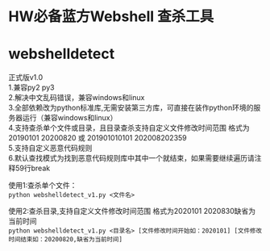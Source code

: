 # HW必备蓝方Webshell 查杀工具
# webshelldetect  
正式版v1.0   
1.兼容py2 py3  
2.解决中文乱码错误，兼容windows和linux  
3.全部依赖改为python标准库,无需安装第三方库，可直接在装作python环境的服务器运行（兼容windows和linux）  
4.支持查杀单个文件或目录，且目录查杀支持自定义文件修改时间范围 格式为20190101 20200820 或  201901010101 202008202359  
5.支持自定义恶意代码规则  
6.默认查找模式为找到恶意代码规则库中其中一个就结束，如果需要继续遍历请注释59行break

使用1:查杀单个文件：  
`python webshelldetect_v1.py <文件名> `

使用2:查杀目录,支持自定义文件修改时间范围 格式为2020101 2020830缺省为当前时间  
`python webshelldetect_v1.py <目录名> [文件修改时间开始如：2020101] [文件修改时间结束如：20200820,缺省为当前时间]`
